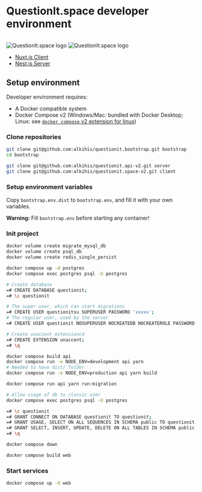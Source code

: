 # QuestionIt.space developer environment

<p align="center" style="margin-top: 2rem">



</p>

![QuestionIt.space logo](https://questionit.space/images/logo/BannerBlue.png#gh-light-mode-only)
![QuestionIt.space logo](https://questionit.space/images/logo/BannerWhite.png#gh-dark-mode-only)

- [Nuxt.js Client](https://github.com/alkihis/questionit.space-v2)
- [Nest.js Server](https://github.com/alkihis/questionit.api-v2)

## Setup environment

Developer environment requires:
- A Docker compatible system
- Docker Compose v2 (Windows/Mac: bundled with Docker Desktop; Linux: see [`docker compose` v2 extension for linux](https://docs.docker.com/compose/cli-command/#install-on-linux)) 

### Clone repositories

```sh
git clone git@github.com:alkihis/questionit.bootstrap.git bootstrap
cd bootstrap

git clone git@github.com:alkihis/questionit.api-v2.git server
git clone git@github.com:alkihis/questionit.space-v2.git client
```

### Setup environment variables

Copy `bootstrap.env.dist` to `bootstrap.env`, and fill it with your own variables.

**Warning:** Fill `bootstrap.env` before starting any container!

### Init project

```sh
docker volume create migrate_mysql_db
docker volume create psql_db
docker volume create redis_single_persist

docker compose up -d postgres
docker compose exec postgres psql -U postgres

# Create database
=# CREATE DATABASE questionit;
=# \c questionit

# The super user, which can start migrations
=# CREATE USER questionitsu SUPERUSER PASSWORD 'xxxxx';
# The regular user, used by the server
=# CREATE USER questionit NOSUPERUSER NOCREATEDB NOCREATEROLE PASSWORD 'xxxxx';

# Create unaccent extensioncd 
=# CREATE EXTENSION unaccent;
=# \q

docker compose build api
docker compose run -e NODE_ENV=development api yarn
# Needed to have dist/ folder
docker compose run -e NODE_ENV=production api yarn build

docker compose run api yarn run:migration

# Allow usage of db to classic user
docker compose exec postgres psql -U postgres

=# \c questionit
=# GRANT CONNECT ON DATABASE questionit TO questionit;
=# GRANT USAGE, SELECT ON ALL SEQUENCES IN SCHEMA public TO questionit;
=# GRANT SELECT, INSERT, UPDATE, DELETE ON ALL TABLES IN SCHEMA public TO questionit;
=# \q

docker compose down

docker compose build web
```

### Start services

```sh
docker compose up -d web
```
